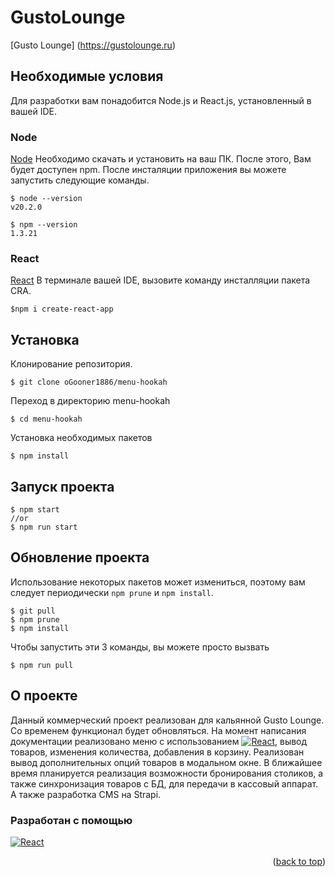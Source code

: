 # GustoLounge
[Gusto Lounge] (https://gustolounge.ru)

## Необходимые условия
Для разработки вам понадобится Node.js и React.js, установленный в вашей IDE.

### Node
[Node](http://nodejs.org/) Необходимо скачать и установить на ваш ПК. После этого, Вам будет доступен npm. После инсталяции приложения вы можете запустить следующие команды.

    $ node --version
    v20.2.0

    $ npm --version
    1.3.21

### React
[React](http://react.dev/) В терминале вашей IDE, вызовите команду инсталляции пакета CRA.

    $npm i create-react-app

## Установка
  Клонирование репозитория.

    $ git clone oGooner1886/menu-hookah
  
  Переход в директорию menu-hookah
  
    $ cd menu-hookah

  Установка необходимых пакетов
  
    $ npm install

## Запуск проекта

    $ npm start 
    //or
    $ npm run start

## Обновление проекта
Использование некоторых пакетов может измениться, поэтому вам следует периодически `npm prune` и `npm install`.
    
    $ git pull
    $ npm prune
    $ npm install

Чтобы запустить эти 3 команды, вы можете просто вызвать

    $ npm run pull

## О проекте
Данный коммерческий проект реализован для кальянной Gusto Lounge. Со временем функционал будет обновляться.
На момент написания документации реализовано меню с использованием [![React][React.js]][React-url], вывод товаров, изменения количества, добавления в корзину.
Реализован вывод дополнительных опций товаров в модальном окне.
В ближайшее время планируется реализация возможности бронирования столиков, а также синхронизация товаров с БД, для передачи в кассовый аппарат. А также разработка CMS на Strapi.

### Разработан с помощью
 [![React][React.js]][React-url]
 <p align="right">(<a href="#readme-top">back to top</a>)</p>



[React.js]: https://img.shields.io/badge/React-20232A?style=for-the-badge&logo=react&logoColor=61DAFB
[React-url]: https://reactjs.org/
